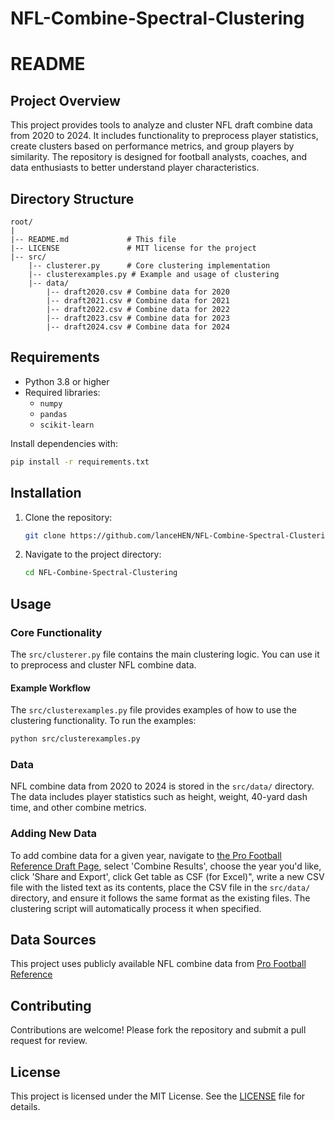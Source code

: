 # NFL-Combine-Spectral-Clustering

# README

## Project Overview
This project provides tools to analyze and cluster NFL draft combine data from 2020 to 2024. It includes functionality to preprocess player statistics, create clusters based on performance metrics, and group players by similarity. The repository is designed for football analysts, coaches, and data enthusiasts to better understand player characteristics.

## Directory Structure
```
root/
|
|-- README.md             # This file
|-- LICENSE               # MIT license for the project
|-- src/
    |-- clusterer.py      # Core clustering implementation
    |-- clusterexamples.py # Example and usage of clustering
    |-- data/
        |-- draft2020.csv # Combine data for 2020
        |-- draft2021.csv # Combine data for 2021
        |-- draft2022.csv # Combine data for 2022
        |-- draft2023.csv # Combine data for 2023
        |-- draft2024.csv # Combine data for 2024
```

## Requirements
- Python 3.8 or higher
- Required libraries:
  - `numpy`
  - `pandas`
  - `scikit-learn`

Install dependencies with:
```bash
pip install -r requirements.txt
```

## Installation
1. Clone the repository:
   ```bash
   git clone https://github.com/lanceHEN/NFL-Combine-Spectral-Clustering.git
   ```
2. Navigate to the project directory:
   ```bash
   cd NFL-Combine-Spectral-Clustering
   ```

## Usage

### Core Functionality
The `src/clusterer.py` file contains the main clustering logic. You can use it to preprocess and cluster NFL combine data.

#### Example Workflow
The `src/clusterexamples.py` file provides examples of how to use the clustering functionality. To run the examples:
```bash
python src/clusterexamples.py
```

### Data
NFL combine data from 2020 to 2024 is stored in the `src/data/` directory. The data includes player statistics such as height, weight, 40-yard dash time, and other combine metrics.

### Adding New Data
To add combine data for a given year, navigate to [the Pro Football Reference Draft Page](https://www.pro-football-reference.com/draft/), select 'Combine Results', choose the year you'd like, click 'Share and Export', click Get table as CSF (for Excel)", write a new CSV file with the listed text as its contents, place the CSV file in the `src/data/` directory, and ensure it follows the same format as the existing files. The clustering script will automatically process it when specified.

## Data Sources
This project uses publicly available NFL combine data from [Pro Football Reference](https://www.pro-football-reference.com/)

## Contributing
Contributions are welcome! Please fork the repository and submit a pull request for review.

## License
This project is licensed under the MIT License. See the [LICENSE](LICENSE) file for details.

